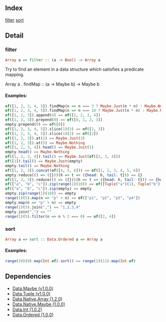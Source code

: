

## Index

[filter](#filter)
[sort](#sort)

## Detail

### filter

```haskell
Array a => filter :: (a -> Bool) -> Array a
```

Try to find an element in a data structure which satisfies a predicate mapping.

Array a . findMap :: (a -> Maybe b) -> Maybe b

#### Examples:

```haskell
of([1, 2, 3, 4, 5]).findMap(n => n === 3 ? Maybe.Just(n * n) : Maybe.Nothing).withDefault(0) === 9
of([1, 2, 3, 4, 5]).findMap(n => n === 10 ? Maybe.Just(n * n) : Maybe.Nothing).withDefault(0) === 0
of([1, 2, 3]).append(4) == of([1, 2, 3, 4])
of([1, 2, 3]).prepend(0) == of([0, 1, 2, 3])
empty.prepend(0) == of([0])
of([1, 2, 3, 4, 5]).slice(1)(3) == of([2, 3])
of([1, 2, 3, 4, 5]).slice(1)(2) == of([2])
of([1, 2, 3]).at(2) == Maybe.Just(3)
of([1, 2, 3]).at(5) == Maybe.Nothing
of([1, 2, 3, 4]).head() == Maybe.Just(1)
empty.head() == Maybe.Nothing
of([1, 2, 3, 4]).tail() == Maybe.Just(of([2, 3, 4]))
of([1]).tail() == Maybe.Just(empty)
empty.tail() == Maybe.Nothing
of([1, 2, 3]).concat(of([4, 5, 6])) == of([1, 2, 3, 4, 5, 6])
empty.reduce(() => ({}))(h => t => ({head: h, tail: t})) == {}
of([1, 2, 3]).reduce(() => ({}))(h => t => ({head: h, tail: t})) == {head: 1, tail: of([2, 3])}
of(["a", "b", "c"]).zip(range(1)(10)) == of([Tuple("a")(1), Tuple("b")(2), Tuple("c")(3)])
of(["a", "b", "c"]).zip(empty) == empty
empty.zip(range(1)(10)) == empty
range(1)(5).map(n => "p" + n) == of(["p1", "p2", "p3", "p4"])
empty.map(n => "p" + n) == empty
range(1)(5).join(",") == "1,2,3,4"
empty.join(",") == ""
range(1)(5).filter(n => n % 2 === 0) == of([2, 4])
```

### sort

```haskell
Array a => sort :: Data.Ordered a => Array a
```


#### Examples:

```haskell
range(10)(0).map(Int.of).sort() == range(1)(11).map(Int.of)
```


## Dependencies

* [Data.Maybe (v1.0.0)](https://github.com/graeme-lockley/mn-Data.Maybe)
* [Data.Tuple (v1.0.0)](https://github.com/graeme-lockley/mn-Data.Tuple)
* [Data.Native.Array (1.2.0)](https://github.com/graeme-lockley/mn-Data.Native.Array)
* [Data.Native.Maybe (1.0.0)](https://github.com/graeme-lockley/mn-Data.Native.Maybe)
* [Data.Int (1.0.2)](https://github.com/graeme-lockley/mn-Data.Int)
* [Data.Ordered (1.0.0)](https://github.com/graeme-lockley/mn-Data.Ordered)